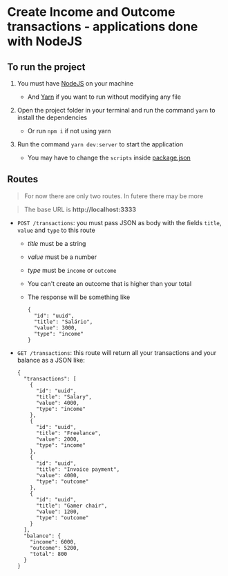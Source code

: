 # Create Income and Outcome transactions - applications done with NodeJS

## To run the project

1. You must have [NodeJS](https://nodejs.org/en/download/) on your machine
   - And [Yarn](https://classic.yarnpkg.com/en/docs/install) if you want to run without modifying any file

2. Open the project folder in your terminal and run the command `yarn` to install the dependencies
   - Or run `npm i` if not using yarn

3. Run the command `yarn dev:server` to start the application
   - You may have to change the `scripts` inside [package.json](https://github.com/enzorossetto/financial_transactions_with_NodeJS/blob/master/package.json)

## Routes

> For now there are only two routes. In futere there may be more

> The base URL is **http://localhost:3333**

- `POST /transactions`: you must pass JSON as body with the fields `title`, `value` and `type` to this route
  - _title_ must be a string
  - _value_ must be a number
  - _type_ must be `income` or `outcome`
  - You can't create an outcome that is higher than your total
  - The response will be something like

        {
          "id": "uuid",
          "title": "Salário",
          "value": 3000,
          "type": "income"
        }

- `GET /transactions`: this route will return all your transactions and your balance as a JSON like:

      {
        "transactions": [
          {
            "id": "uuid",
            "title": "Salary",
            "value": 4000,
            "type": "income"
          },
          {
            "id": "uuid",
            "title": "Freelance",
            "value": 2000,
            "type": "income"
          },
          {
            "id": "uuid",
            "title": "Invoice payment",
            "value": 4000,
            "type": "outcome"
          },
          {
            "id": "uuid",
            "title": "Gamer chair",
            "value": 1200,
            "type": "outcome"
          }
        ],
        "balance": {
          "income": 6000,
          "outcome": 5200,
          "total": 800
        }
      }
